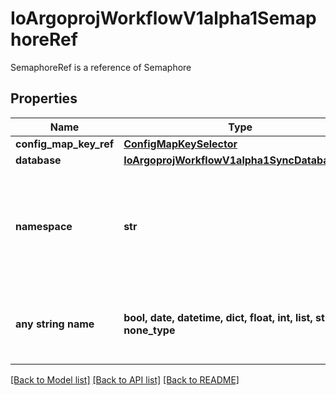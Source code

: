 # IoArgoprojWorkflowV1alpha1SemaphoreRef

SemaphoreRef is a reference of Semaphore

## Properties
Name | Type | Description | Notes
------------ | ------------- | ------------- | -------------
**config_map_key_ref** | [**ConfigMapKeySelector**](ConfigMapKeySelector.md) |  | [optional] 
**database** | [**IoArgoprojWorkflowV1alpha1SyncDatabaseRef**](IoArgoprojWorkflowV1alpha1SyncDatabaseRef.md) |  | [optional] 
**namespace** | **str** | Namespace is the namespace of the configmap, default: [namespace of workflow] | [optional] 
**any string name** | **bool, date, datetime, dict, float, int, list, str, none_type** | any string name can be used but the value must be the correct type | [optional]

[[Back to Model list]](../README.md#documentation-for-models) [[Back to API list]](../README.md#documentation-for-api-endpoints) [[Back to README]](../README.md)


